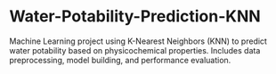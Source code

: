 # Water-Potability-Prediction-KNN
Machine Learning project using K-Nearest Neighbors (KNN) to predict water potability based on physicochemical properties. Includes data preprocessing, model building, and performance evaluation.
